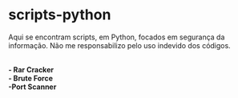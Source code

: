 # scripts-python
Aqui se encontram scripts, em Python, focados em segurança da informação. Não me responsabilizo pelo uso indevido dos códigos. </p><br><b>- Rar Cracker<br>- Brute Force<br>-Port Scanner
